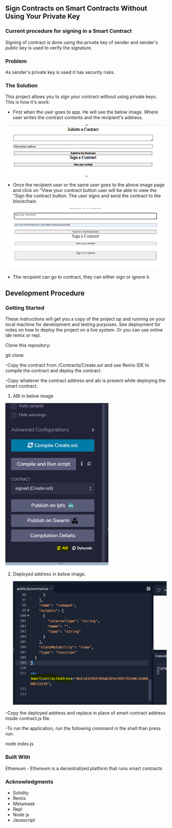 ## Sign Contracts on Smart Contracts Without Using Your Private Key

### Current procedure for signing in a Smart Contract

Signing of contract is done using the private key of sender and sender's public key is used to verify the signature.

### Problem

As sender's private key is used it has security risks.

### The Solution

This project allows you to sign your contract without using private keys. This is how it's work:

* First when the user goes to app. He will see the below image. Where user writes the contract contents and the recipient's address.

![This is an image](https://github.com/Shadowofneerav/Signing/blob/master/images/UI.PNG)

* Once the recipient user or the same user goes to the above image page and click on "View your contract button user will be able to view the "Sign the contract button. The user signs and send the contract to the blockchain.

![This is an image](https://github.com/Shadowofneerav/Signing/blob/master/images/Sign%20the%20contract.PNG)

* The recipient can go to contract, they can either sign or ignore it.


 ## Development Procedure

### Getting Started

These instructions will get you a copy of the project up and running on your local machine for development and testing purposes. See deployment for notes on how to deploy the project on a live system. Or you can use online ide remix or repl.


Clone this repository:

git clone

-Copy the contract from /Contracts/Create.sol and use Remix IDE to compile the contract and deploy the contract.

-Copy whatever the contract address and abi is present while deploying the smart contract.

1) ABI in below image
 
  ![This is an image](https://github.com/Shadowofneerav/Signing/blob/master/images/abi.PNG)


2) Deployed address in below image.
 
   ![This is an image](https://github.com/Shadowofneerav/Signing/blob/master/images/SmartContractAddress.PNG)

-Copy the deployed address and replace in place of smart contract address inside contract.js file.

-To run the application, run the following command in the shell than press run:

node index.js

### Built With 

Ethereum - Ethereum is a decentralized platform that runs smart contracts

### Acknowledgments

*	Solidity
*	Remix
*	Metamask
*	Repl
*	Node js
*	Javascript

